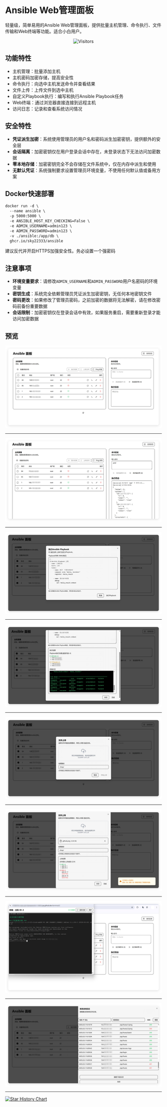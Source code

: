 # Ansible Web管理面板

轻量级，简单易用的Ansible Web管理面板，提供批量主机管理、命令执行、文件传输和Web终端等功能。适合小白用户。

<p align="center">
  <img src="https://count.getloli.com/get/@sky22333.ansible?theme=rule34" alt="Visitors">
</p>


## 功能特性

- 主机管理：批量添加主机
- 主机密码加密存储，提高安全性
- 命令执行：向选中主机发送命令并查看结果
- 文件上传：上传文件到选中主机
- 自定义Playbook执行：编写和执行Ansible Playbook任务
- Web终端：通过浏览器直接连接到远程主机
- 访问日志：记录和查看系统访问情况

## 安全特性

- **凭证派生加密**：系统使用管理员的用户名和密码派生加密密钥，提供额外的安全层
- **会话隔离**：加密密钥仅在用户登录会话中存在，未登录状态下无法访问加密数据
- **零本地存储**：加密密钥完全不会存储在文件系统中，仅在内存中派生和使用
- **无默认凭证**：系统强制要求设置管理员环境变量，不使用任何默认值或备用方案

## Docker快速部署
```
docker run -d \
  --name ansible \
  -p 5000:5000 \
  -e ANSIBLE_HOST_KEY_CHECKING=False \
  -e ADMIN_USERNAME=admin123 \
  -e ADMIN_PASSWORD=admin123 \
  -v ./ansible:/app/db \
  ghcr.io/sky22333/ansible
```
建议反代并开启HTTPS加强安全性。务必设置一个强密码

## 注意事项

- **环境变量要求**：请修改`ADMIN_USERNAME`和`ADMIN_PASSWORD`用户名密码的环境变量
- **密钥生成**：系统完全依赖管理员凭证派生加密密钥，无任何本地密钥文件
- **密码更改**：如果修改了管理员密码，之前加密的数据将无法解密，请在修改密码前备份重要数据
- **会话限制**：加密密钥仅在登录会话中有效，如果服务重启，需要重新登录才能访问加密数据


## 预览

![1](./.github/workflows/1.jpg)

---

![2](./.github/workflows/2.jpg)

---

![3](./.github/workflows/3.jpg)

---

![4](./.github/workflows/4.jpg)

---

![5](./.github/workflows/5.jpg)

---

![6](./.github/workflows/6.jpg)

---

![7](./.github/workflows/7.jpg)

---

![8](./.github/workflows/8.jpg)

---

[![Star History Chart](https://api.star-history.com/svg?repos=sky22333/ansible&type=Date)](https://www.star-history.com/#sky22333/ansible&Date)
